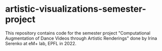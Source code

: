# artistic-visualizations-semester-project
This repository contains code for the semester project "Computational Augmentation of Dance Videos through Artistic Renderings" done by Irina Serenko at eM+ lab, EPFL in 2022.
